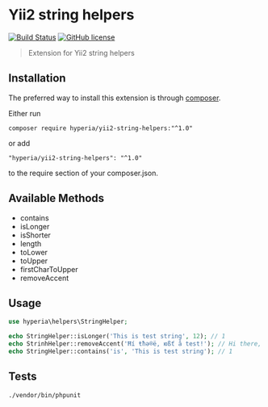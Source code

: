 # Yii2 string helpers

[![Build Status](https://travis-ci.org/hyperia-sk/yii2-string-helpers.svg)](https://travis-ci.org/hyperia-sk/yii2-secure-headers) [![GitHub license](https://img.shields.io/badge/license-MIT-blue.svg)](https://raw.githubusercontent.com/hyperia-sk/yii2-string-helpers/master/LICENSE)

> Extension for Yii2 string helpers

## Installation

The preferred way to install this extension is through [composer](http://getcomposer.org/download/).

Either run

```shell
composer require hyperia/yii2-string-helpers:"^1.0"
```

or add

```
"hyperia/yii2-string-helpers": "^1.0"
```

to the require section of your composer.json.

## Available Methods

- contains
- isLonger
- isShorter
- length
- toLower
- toUpper
- firstCharToUpper
- removeAccent

## Usage

```php
use hyperia\helpers\StringHelper;

echo StringHelper::isLonger('This is test string', 12); // 1
echo StrinhHelper::removeAccent('Ħí ŧħə®ë, юßť å test!'); // Hi there, jusst a test!
echo StringHelper::contains('is', 'This is test string'); // 1
```

## Tests
```
./vendor/bin/phpunit
```
